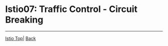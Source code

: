 # Istio07: Traffic Control - Circuit Breaking

---
[Istio Top](aks-202-istio-top.md)| [Back](istio-06-routing-canary-testing.md)